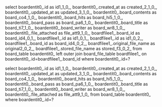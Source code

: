 select boardentit0_.id as id1_1_0_, 
boardentit0_.created_at as created_2_1_0_, 
boardentit0_.updated_at as updated_3_1_0_, 
boardentit0_.board_contents as board_co4_1_0_, 
boardentit0_.board_hits as board_hi5_1_0_, 
boardentit0_.board_pass as board_pa6_1_0_, 
boardentit0_.board_title as board_ti7_1_0_, 
boardentit0_.board_writer as board_wr8_1_0_, 
boardentit0_.file_attached as file_att9_1_0_, 
boardfilee1_.board_id as board_id4_0_1_, 
boardfilee1_.id as id1_0_1_, 
boardfilee1_.id as id1_0_2_, 
boardfilee1_.board_id as board_id4_0_2_, 
boardfilee1_.original_file_name as original2_0_2_, 
boardfilee1_.stored_file_name as stored_f3_0_2_ 
from board_table boardentit0_ left outer join board_file_table boardfilee1_ on boardentit0_.id=boardfilee1_.board_id 
where boardentit0_.id=?


select boardentit0_.id as id1_1_0_, boardentit0_.created_at as created_2_1_0_, boardentit0_.updated_at as updated_3_1_0_, boardentit0_.board_contents as board_co4_1_0_, boardentit0_.board_hits as board_hi5_1_0_, boardentit0_.board_pass as board_pa6_1_0_, boardentit0_.board_title as board_ti7_1_0_, boardentit0_.board_writer as board_wr8_1_0_, boardentit0_.file_attached as file_att9_1_0_ 
from board_table boardentit0_ where boardentit0_.id=?